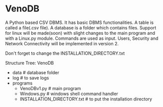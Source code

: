 # VenoDB
A Python based CSV DBMS.
It has basic DBMS functionalities. 
A table is called a file(.csv file).
A database is a folder which contains files.
Support for linux will be made(soon) with slight changes to the main program and with a Linux.py module.
Commands are used as input.
Users, Security and Network Connectivity will be implemented in version 2.

Don't forget to change the INSTALLATION_DIRECTORY.txt

Structure Tree:
VenoDB
- data # database folder
- log # to save logs
- programs
  - VenoDBv1.py # main program
  - Windows.py # windows shell command handler
  - INSTALLATION_DIRECTORY.txt # to put the installation directory
